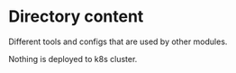 # Directory content

Different tools and configs that are used by other modules.

Nothing is deployed to k8s cluster.
